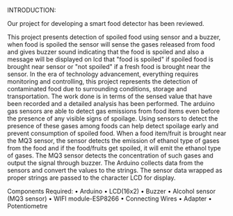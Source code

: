 INTRODUCTION:

Our project for developing a smart food detector has been reviewed.

This project presents detection of spoiled food using sensor and a buzzer, when food is spoiled the sensor will sense the gases released from food and gives buzzer sound indicating that the food is spoiled and also a message will be displayed on lcd that "food is spoiled" if spoiled food is brought near sensor or "not spoiled" if a fresh food is brought near the sensor.
In the era of technology advancement, everything requires monitoring and controlling, this project represents the detection of contaminated food due to surrounding conditions, storage and transportation. The work done is in terms of the sensed value that have been recorded and a detailed analysis has been performed. 
The arduino gas sensors are able to detect gas emissions from food items even before the presence of any visible signs of spoilage. Using sensors to detect the presence of these gases among foods can help detect spoilage early and prevent consumption of spoiled food. 
When a food item/fruit is brought near the MQ3 sensor, the sensor detects the emission of ethanol type of gases from the food and if the food/fruits get spoiled, it will emit the ethanol type of gases. The MQ3 sensor detects the concentration of such gases and output the signal through buzzer.
The Arduino collects data from the sensors and convert the values to the strings. The sensor data wrapped as proper strings are passed to the character LCD for display.

Components Required:
•	Arduino 
•	LCD(16x2) 
•	Buzzer 
•	Alcohol sensor (MQ3 sensor)
•	WIFI module-ESP8266 
•	Connecting Wires 
•	Adapter 
•	Potentiometre 
